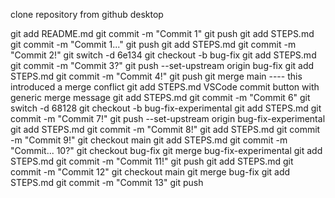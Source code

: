 clone repository from github desktop

git add README.md
git commit -m "Commit 1"
git push
git add STEPS.md
git commit -m "Commit 1..."
git push
git add STEPS.md
git commit -m "Commit 2!"
git switch -d 6e134
git checkout -b bug-fix
git add STEPS.md
git commit -m "Commit 3?"
git push --set-upstream origin bug-fix
git add STEPS.md
git commit -m "Commit 4!"
git push
git merge main ---- this introduced a merge conflict
git add STEPS.md
VSCode commit button with generic merge message
git add STEPS.md
git commit -m "Commit 6"
git switch -d 68128
git checkout -b bug-fix-experimental
git add STEPS.md
git commit -m "Commit 7!"
git push --set-upstream origin bug-fix-experimental
git add STEPS.md
git commit -m "Commit 8!"
git add STEPS.md
git commit -m "Commit 9!"
git checkout main
git add STEPS.md
git commit -m "Commit... 10?"
git checkout bug-fix
git merge bug-fix-experimental
git add STEPS.md
git commit -m "Commit 11!"
git push
git add STEPS.md
git commit -m "Commit 12"
git checkout main
git merge bug-fix
git add STEPS.md
git commit -m "Commit 13"
git push
